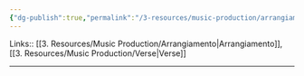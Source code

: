 ```yaml
---
{"dg-publish":true,"permalink":"/3-resources/music-production/arrangiamento-verse/","tags":["note"]}
---
```


Links:: [[3. Resources/Music Production/Arrangiamento\|Arrangiamento]], [[3. Resources/Music Production/Verse\|Verse]]

---




